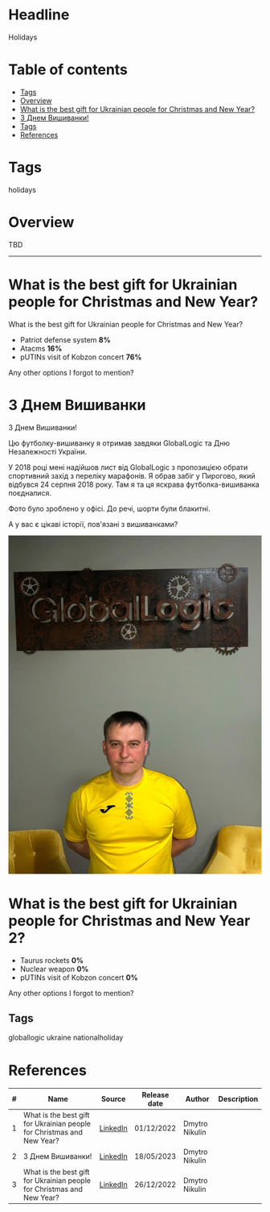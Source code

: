 # Headline

Holidays

# Table of contents

- [Tags](./Holidays.md#tags)
- [Overview](./Holidays.md#overview)
- [What is the best gift for Ukrainian people for Christmas and New Year?](./Holidays.md#what-is-the-best-gift-for-ukrainian-people-for-christmas-and-new-year)
- [З Днем Вишиванки!](./Holidays.md#%D0%B7-%D0%B4%D0%BD%D0%B5%D0%BC-%D0%B2%D0%B8%D1%88%D0%B8%D0%B2%D0%B0%D0%BD%D0%BA%D0%B8)
- [Tags](./Holidays.md#tags-1)
- [References](./Holidays.md#references)

# Tags

holidays

# Overview

TBD

---

# What is the best gift for Ukrainian people for Christmas and New Year?

What is the best gift for Ukrainian people for Christmas and New Year?

- Patriot defense system **8%**
- Atacms **16%**
- pUTINs visit of Kobzon concert **76%**

Any other options I forgot to mention?

# З Днем Вишиванки

З Днем Вишиванки!

Цю футболку-вишиванку я отримав завдяки GlobalLogic та Дню Незалежності України.

У 2018 році мені надійшов лист від GlobalLogic з пропозицією обрати спортивний захід з переліку марафонів. Я обрав забіг у Пирогово, який відбувся 24 серпня 2018 року. Там я та ця яскрава футболка-вишиванка поєдналися.

Фото було зроблено у офісі. До речі, шорти були блакитні.

А у вас є цікаві історії, пов'язані з вишиванками?

<img src="./Images/Vishivanka.jpg" alt="Vishivanka" />

# What is the best gift for Ukrainian people for Christmas and New Year 2?

- Taurus rockets **0%**
- Nuclear weapon **0%**
- pUTINs visit of Kobzon concert **0%**

Any other options I forgot to mention?

## Tags

globallogic ukraine nationalholiday

# References

| # | Name                 | Source                | Release date           |  Author                 | Description   |
| - | ---------------------|---------------------- |----------------------- | ----------------------- |:-------------:|
| 1 |What is the best gift for Ukrainian people for Christmas and New Year?|[LinkedIn](https://www.linkedin.com/posts/dimanikulin_armukrainenow-warinukraine-activity-7012374950275637249-Wpcn?utm_source=share&utm_medium=member_desktop)|01/12/2022| Dmytro Nikulin||
| 2 |З Днем Вишиванки!| [LinkedIn](https://www.linkedin.com/posts/dimanikulin_globallogic-ukraine-nationalholiday-activity-7064859572955398144-xxKg?utm_source=share&utm_medium=member_desktop)| 18/05/2023 | Dmytro Nikulin||
| 3 |What is the best gift for Ukrainian people for Christmas and New Year?|[LinkedIn](https://www.linkedin.com/posts/dimanikulin_activity-7145329226500521984-2up9?utm_source=share&utm_medium=member_desktop) | 26/12/2022| Dmytro Nikulin||
